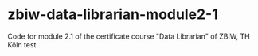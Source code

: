 # zbiw-data-librarian-module2-1
Code for module 2.1 of the certificate course "Data Librarian" of ZBIW, TH Köln
test
